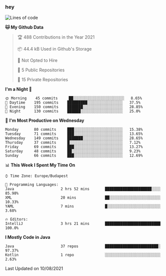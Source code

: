### hey

<!--START_SECTION:waka-->
![Lines of code](https://img.shields.io/badge/From%20Hello%20World%20I%27ve%20Written-72200%20lines%20of%20code-blue)

**🐱 My Github Data** 

> 🏆 488 Contributions in the Year 2021
 > 
> 📦 44.4 kB Used in Github's Storage 
 > 
> 🚫 Not Opted to Hire
 > 
> 📜 5 Public Repositories 
 > 
> 🔑 15 Private Repositories  
 > 
**I'm a Night 🦉** 

```text
🌞 Morning    45 commits     ██░░░░░░░░░░░░░░░░░░░░░░░   8.65% 
🌆 Daytime    195 commits    █████████░░░░░░░░░░░░░░░░   37.5% 
🌃 Evening    150 commits    ███████░░░░░░░░░░░░░░░░░░   28.85% 
🌙 Night      130 commits    ██████░░░░░░░░░░░░░░░░░░░   25.0%

```
📅 **I'm Most Productive on Wednesday** 

```text
Monday       80 commits     ███░░░░░░░░░░░░░░░░░░░░░░   15.38% 
Tuesday      71 commits     ███░░░░░░░░░░░░░░░░░░░░░░   13.65% 
Wednesday    149 commits    ███████░░░░░░░░░░░░░░░░░░   28.65% 
Thursday     37 commits     █░░░░░░░░░░░░░░░░░░░░░░░░   7.12% 
Friday       69 commits     ███░░░░░░░░░░░░░░░░░░░░░░   13.27% 
Saturday     48 commits     ██░░░░░░░░░░░░░░░░░░░░░░░   9.23% 
Sunday       66 commits     ███░░░░░░░░░░░░░░░░░░░░░░   12.69%

```


📊 **This Week I Spent My Time On** 

```text
⌚︎ Time Zone: Europe/Budapest

💬 Programming Languages: 
Java                     2 hrs 52 mins       █████████████████████░░░░   85.98% 
XML                      20 mins             ██░░░░░░░░░░░░░░░░░░░░░░░   10.33% 
YAML                     7 mins              █░░░░░░░░░░░░░░░░░░░░░░░░   3.68%

🔥 Editors: 
IntelliJ                 3 hrs 21 mins       █████████████████████████   100.0%

```

**I Mostly Code in Java** 

```text
Java                     37 repos            ████████████████████████░   97.37% 
Kotlin                   1 repo              ░░░░░░░░░░░░░░░░░░░░░░░░░   2.63%

```



 Last Updated on 10/08/2021
<!--END_SECTION:waka-->
